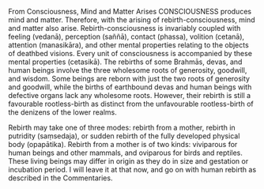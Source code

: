 From Consciousness, Mind and Matter Arises
CONSCIOUSNESS produces mind and matter. Therefore, with the arising of rebirth-consciousness, mind and matter also arise. Rebirth-consciousness is invariably coupled with feeling (vedanā), perception (saññā), contact (phassa), volition (cetanā), attention (manasikāra), and other mental properties relating to the objects of deathbed visions. Every unit of consciousness is accompanied by these mental properties (cetasikā). The rebirths of some Brahmās, devas, and human beings involve the three wholesome roots of generosity, goodwill, and wisdom. Some beings are reborn with just the two roots of generosity and goodwill, while the births of earthbound devas and human beings with defective organs lack any wholesome roots. However, their rebirth is still a favourable rootless-birth as distinct from the unfavourable rootless-birth of the denizens of the lower realms.

Rebirth may take one of three modes: rebirth from a mother, rebirth in putridity (saṃsedaja), or sudden rebirth of the fully developed physical body (opapātika). Rebirth from a mother is of two kinds: viviparous for human beings and other mammals, and oviparous for birds and reptiles. These living beings may differ in origin as they do in size and gestation or incubation period. I will leave it at that now, and go on with human rebirth as described in the Commentaries.
